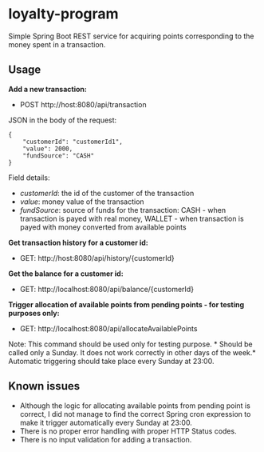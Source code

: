 # loyalty-program
Simple Spring Boot REST service for acquiring points corresponding to the money spent in a transaction.

## Usage

**Add a new transaction:**
- POST http://host:8080/api/transaction

JSON in the body of the request:

    {
        "customerId": "customerId1",
        "value": 2000,
        "fundSource": "CASH"
    }
    
Field details:

 - *customerId*: the id of the customer of the transaction
 - *value*: money value of the transaction
 - *fundSource*: source of funds for the transaction: CASH - when transaction is payed with real money, WALLET - when transaction is payed with money converted from available points

**Get transaction history for a customer id:**
- GET: http://host:8080/api/history/{customerId}

**Get the balance for a customer id:**
- GET: http://localhost:8080/api/balance/{customerId}

**Trigger allocation of available points from pending points - for testing purposes only:**
- GET: http://localhost:8080/api/allocateAvailablePoints

Note:
This command should be used only for testing purpose. * Should be called only a Sunday. It does not work correctly in other days of the week.*
Automatic triggering should take place every Sunday at 23:00.

## Known issues
- Although the logic for allocating available points from pending point is correct, I did not manage to find the correct Spring cron expression to make it trigger automatically every Sunday at 23:00.
- There is no proper error handling with proper HTTP Status codes.
- There is no input validation for adding a transaction.
